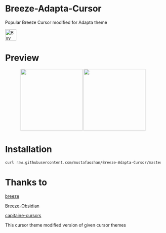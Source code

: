 # Breeze-Adapta-Cursor
Popular Breeze Cursor modified for Adapta theme

<a href='https://ko-fi.com/B0B2TZMH' target='_blank'><img height='36' style='border:0px;height:36px;' src='https://az743702.vo.msecnd.net/cdn/kofi1.png?v=2' border='0' alt='Buy Me a Coffee at ko-fi.com' /></a>

# Preview

<p align="center">
<img src="https://s19.postimg.cc/oezw42p9f/image.png" width="200px" /> <img src="https://s19.postimg.cc/xms4krolv/image.png" width="200px" /> 
</p>

# Installation

``` bash
curl raw.githubusercontent.com/mustafaozhan/Breeze-Adapta-Cursor/master/install.sh | bash
```

# Thanks to

<a href="https://github.com/KDE/breeze/tree/master/cursors">breeze</a>

<a href="https://github.com/posquit0/dotfiles/tree/master/X/.icons/Breeze-Obsidian">Breeze-Obsidian</a>

<a href="https://github.com/keeferrourke/capitaine-cursors">capitaine-cursors</a>



This cursor theme modified version of given cursor themes
